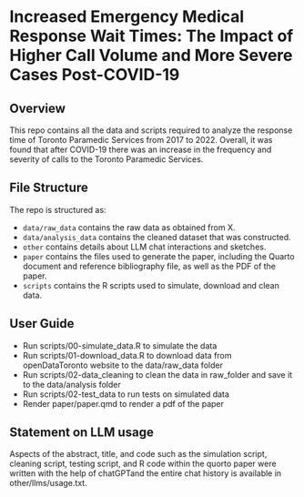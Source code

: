# Increased Emergency Medical Response Wait Times: The Impact of Higher Call Volume and More Severe Cases Post-COVID-19

## Overview

This repo contains all the data and scripts required to analyze the response time of Toronto Paramedic Services from 2017 to 2022. Overall, it was found that after COVID-19 there was an increase in the frequency and severity of calls to the Toronto Paramedic Services.

## File Structure

The repo is structured as:

-   `data/raw_data` contains the raw data as obtained from X.
-   `data/analysis_data` contains the cleaned dataset that was constructed.
-   `other` contains details about LLM chat interactions and sketches.
-   `paper` contains the files used to generate the paper, including the Quarto document and reference bibliography file, as well as the PDF of the paper. 
-   `scripts` contains the R scripts used to simulate, download and clean data.

## User Guide
- Run scripts/00-simulate_data.R to simulate the data
- Run scripts/01-download_data.R to download data from openDataToronto website to the data/raw_data folder
- Run scripts/02-data_cleaning to clean the data in raw_folder and save it to the data/analysis folder
- Run scripts/02-test_data to run tests on simulated data
- Render paper/paper.qmd to render a pdf of the paper

## Statement on LLM usage

Aspects of the abstract, title, and code such as the simulation script, cleaning script, testing script, and R code within the quorto paper were written with the help of chatGPTand the entire chat history is available in other/llms/usage.txt.

